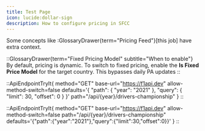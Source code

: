 ```yaml
---
title: Test Page
icon: lucide:dollar-sign
description: How to configure pricing in SFCC
---
```


Some concepts like :GlossaryDrawer{term="Pricing Feed"}[this job] have extra context.

::GlossaryDrawer{term="Fixed Pricing Model" subtitle="When to enable"}
By default, pricing is dynamic. To switch to fixed pricing, enable the **Is Fixed Price Model** for the target country. This bypasses daily PA updates
::

::ApiEndpointTryIt{
  method="GET"
  base-url="https://f1api.dev"
  allow-method-switch=false
  defaults='{ "path": { "year": "2021" }, "query": { "limit": 30, "offset": 0 } }'
  path="/api/{year}/drivers-championship"
}
::

::ApiEndpointTryIt{
  method="GET"
  base-url="https://f1api.dev"
  allow-method-switch=false
  path="/api/{year}/drivers-championship"
  defaults='{"path":{"year":"2021"},"query":{"limit":30,"offset":0}}'
}
::
